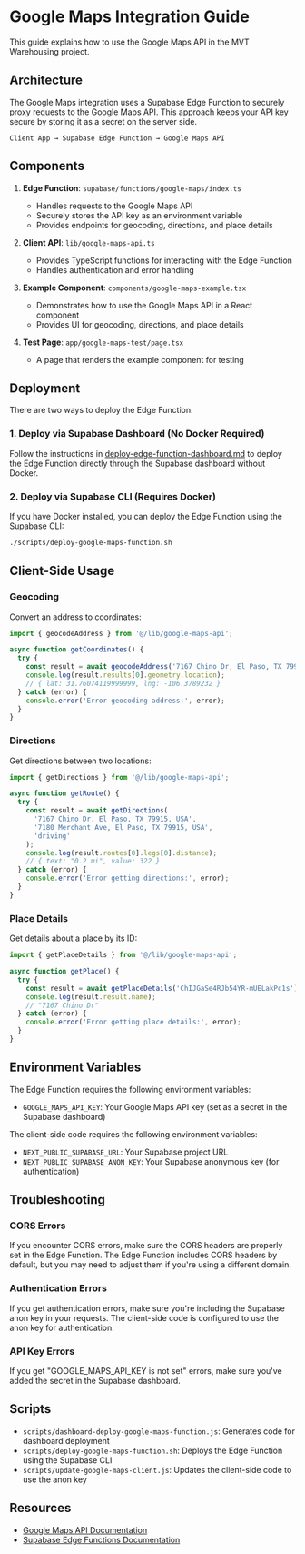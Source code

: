 # Google Maps Integration Guide

This guide explains how to use the Google Maps API in the MVT Warehousing project.

## Architecture

The Google Maps integration uses a Supabase Edge Function to securely proxy requests to the Google Maps API. This approach keeps your API key secure by storing it as a secret on the server side.

```
Client App → Supabase Edge Function → Google Maps API
```

## Components

1. **Edge Function**: `supabase/functions/google-maps/index.ts`
   - Handles requests to the Google Maps API
   - Securely stores the API key as an environment variable
   - Provides endpoints for geocoding, directions, and place details

2. **Client API**: `lib/google-maps-api.ts`
   - Provides TypeScript functions for interacting with the Edge Function
   - Handles authentication and error handling

3. **Example Component**: `components/google-maps-example.tsx`
   - Demonstrates how to use the Google Maps API in a React component
   - Provides UI for geocoding, directions, and place details

4. **Test Page**: `app/google-maps-test/page.tsx`
   - A page that renders the example component for testing

## Deployment

There are two ways to deploy the Edge Function:

### 1. Deploy via Supabase Dashboard (No Docker Required)

Follow the instructions in [deploy-edge-function-dashboard.md](./deploy-edge-function-dashboard.md) to deploy the Edge Function directly through the Supabase dashboard without Docker.

### 2. Deploy via Supabase CLI (Requires Docker)

If you have Docker installed, you can deploy the Edge Function using the Supabase CLI:

```bash
./scripts/deploy-google-maps-function.sh
```

## Client-Side Usage

### Geocoding

Convert an address to coordinates:

```typescript
import { geocodeAddress } from '@/lib/google-maps-api';

async function getCoordinates() {
  try {
    const result = await geocodeAddress('7167 Chino Dr, El Paso, TX 79915, USA');
    console.log(result.results[0].geometry.location);
    // { lat: 31.76074119999999, lng: -106.3789232 }
  } catch (error) {
    console.error('Error geocoding address:', error);
  }
}
```

### Directions

Get directions between two locations:

```typescript
import { getDirections } from '@/lib/google-maps-api';

async function getRoute() {
  try {
    const result = await getDirections(
      '7167 Chino Dr, El Paso, TX 79915, USA',
      '7180 Merchant Ave, El Paso, TX 79915, USA',
      'driving'
    );
    console.log(result.routes[0].legs[0].distance);
    // { text: "0.2 mi", value: 322 }
  } catch (error) {
    console.error('Error getting directions:', error);
  }
}
```

### Place Details

Get details about a place by its ID:

```typescript
import { getPlaceDetails } from '@/lib/google-maps-api';

async function getPlace() {
  try {
    const result = await getPlaceDetails('ChIJGaSe4RJb54YR-mUELakPc1s');
    console.log(result.result.name);
    // "7167 Chino Dr"
  } catch (error) {
    console.error('Error getting place details:', error);
  }
}
```

## Environment Variables

The Edge Function requires the following environment variables:

- `GOOGLE_MAPS_API_KEY`: Your Google Maps API key (set as a secret in the Supabase dashboard)

The client-side code requires the following environment variables:

- `NEXT_PUBLIC_SUPABASE_URL`: Your Supabase project URL
- `NEXT_PUBLIC_SUPABASE_ANON_KEY`: Your Supabase anonymous key (for authentication)

## Troubleshooting

### CORS Errors

If you encounter CORS errors, make sure the CORS headers are properly set in the Edge Function. The Edge Function includes CORS headers by default, but you may need to adjust them if you're using a different domain.

### Authentication Errors

If you get authentication errors, make sure you're including the Supabase anon key in your requests. The client-side code is configured to use the anon key for authentication.

### API Key Errors

If you get "GOOGLE_MAPS_API_KEY is not set" errors, make sure you've added the secret in the Supabase dashboard.

## Scripts

- `scripts/dashboard-deploy-google-maps-function.js`: Generates code for dashboard deployment
- `scripts/deploy-google-maps-function.sh`: Deploys the Edge Function using the Supabase CLI
- `scripts/update-google-maps-client.js`: Updates the client-side code to use the anon key

## Resources

- [Google Maps API Documentation](https://developers.google.com/maps/documentation)
- [Supabase Edge Functions Documentation](https://supabase.com/docs/guides/functions)
